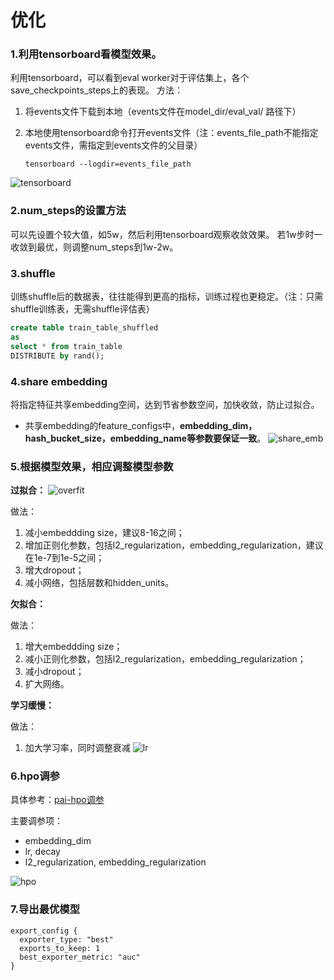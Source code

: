 # 优化

### 1.利用tensorboard看模型效果。

利用tensorboard，可以看到eval worker对于评估集上，各个save_checkpoints_steps上的表现。
方法：

1. 将events文件下载到本地（events文件在model_dir/eval_val/ 路径下）

1. 本地使用tensorboard命令打开events文件（注：events_file_path不能指定events文件，需指定到events文件的父目录）

   ```
   tensorboard --logdir=events_file_path
   ```

![tensorboard](../images/optimize/tensorboard.png)

### 2.num_steps的设置方法

可以先设置个较大值，如5w，然后利用tensorboard观察收敛效果。
若1w步时一收敛到最优，则调整num_steps到1w-2w。

### 3.shuffle

训练shuffle后的数据表，往往能得到更高的指标，训练过程也更稳定。（注：只需shuffle训练表，无需shuffle评估表）

```sql
create table train_table_shuffled
as
select * from train_table
DISTRIBUTE by rand();
```

### 4.share embedding

将指定特征共享embedding空间，达到节省参数空间，加快收敛，防止过拟合。

- 共享embedding的feature_configs中，**embedding_dim，hash_bucket_size，embedding_name等参数要保证一致**。
  ![share_emb](../images/optimize/share_emb.png)

### 5.根据模型效果，相应调整模型参数

**过拟合：**
![overfit](../images/optimize/overfit.png)

做法：

1. 减小embeddding size，建议8-16之间；
1. 增加正则化参数，包括l2_regularization，embedding_regularization，建议在1e-7到1e-5之间；
1. 增大dropout；
1. 减小网络，包括层数和hidden_units。

**欠拟合：**

做法：

1. 增大embeddding size；
1. 减小正则化参数，包括l2_regularization，embedding_regularization；
1. 减小dropout；
1. 扩大网络。

**学习缓慢：**

做法：

1. 加大学习率，同时调整衰减
   ![lr](../images/optimize/lr.png)

### 6.hpo调参

具体参考：[pai-hpo调参](automl/hpo_pai.md)

主要调参项：

- embedding_dim
- lr, decay
- l2_regularization, embedding_regularization

![hpo](../images/optimize/hpo.png)

### 7.导出最优模型

```
export_config {
  exporter_type: "best"
  exports_to_keep: 1
  best_exporter_metric: "auc"
}
```
